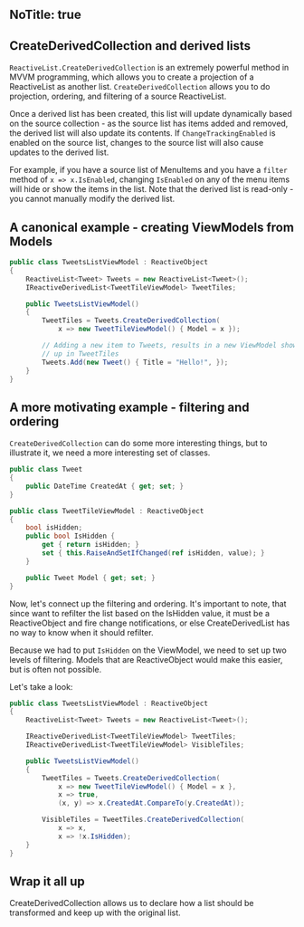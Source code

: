 NoTitle: true
---
## CreateDerivedCollection and derived lists

`ReactiveList.CreateDerivedCollection` is an extremely powerful method in MVVM
programming, which allows you to create a projection of a ReactiveList as
another list. `CreateDerivedCollection` allows you to do projection, ordering,
and filtering of a source ReactiveList.

Once a derived list has been created, this list will update dynamically based
on the source collection - as the source list has items added and removed, the
derived list will also update its contents. If `ChangeTrackingEnabled` is
enabled on the source list, changes to the source list will also cause updates
to the derived list.

For example, if you have a source list of MenuItems and you have a `filter`
method of `x => x.IsEnabled`, changing `IsEnabled` on any of the menu items
will hide or show the items in the list.  Note that the derived list is
read-only - you cannot manually modify the derived list.

## A canonical example - creating ViewModels from Models

```cs
public class TweetsListViewModel : ReactiveObject
{
    ReactiveList<Tweet> Tweets = new ReactiveList<Tweet>();
    IReactiveDerivedList<TweetTileViewModel> TweetTiles;

    public TweetsListViewModel()
    {
        TweetTiles = Tweets.CreateDerivedCollection(
            x => new TweetTileViewModel() { Model = x });

        // Adding a new item to Tweets, results in a new ViewModel showing
        // up in TweetTiles
        Tweets.Add(new Tweet() { Title = "Hello!", });
    }
}
```

## A more motivating example - filtering and ordering

`CreateDerivedCollection` can do some more interesting things, but to
illustrate it, we need a more interesting set of classes.

```cs
public class Tweet 
{
    public DateTime CreatedAt { get; set; }
}

public class TweetTileViewModel : ReactiveObject
{
    bool isHidden;
    public bool IsHidden {
        get { return isHidden; }
        set { this.RaiseAndSetIfChanged(ref isHidden, value); }
    }

    public Tweet Model { get; set; }
}
```

Now, let's connect up the filtering and ordering. It's important to note, that
since want to refilter the list based on the IsHidden value, it must be a
ReactiveObject and fire change notifications, or else CreateDerivedList has no
way to know when it should refilter.

Because we had to put `IsHidden` on the ViewModel, we need to set up two
levels of filtering. Models that are ReactiveObject would make this easier,
but is often not possible.

Let's take a look:

```cs
public class TweetsListViewModel : ReactiveObject
{
    ReactiveList<Tweet> Tweets = new ReactiveList<Tweet>();

    IReactiveDerivedList<TweetTileViewModel> TweetTiles;
    IReactiveDerivedList<TweetTileViewModel> VisibleTiles;

    public TweetsListViewModel()
    {
        TweetTiles = Tweets.CreateDerivedCollection(
            x => new TweetTileViewModel() { Model = x },
            x => true,
            (x, y) => x.CreatedAt.CompareTo(y.CreatedAt));

        VisibleTiles = TweetTiles.CreateDerivedCollection(
            x => x,
            x => !x.IsHidden);
    }
}
```

## Wrap it all up

CreateDerivedCollection allows us to declare how a list should be transformed
and keep up with the original list.
